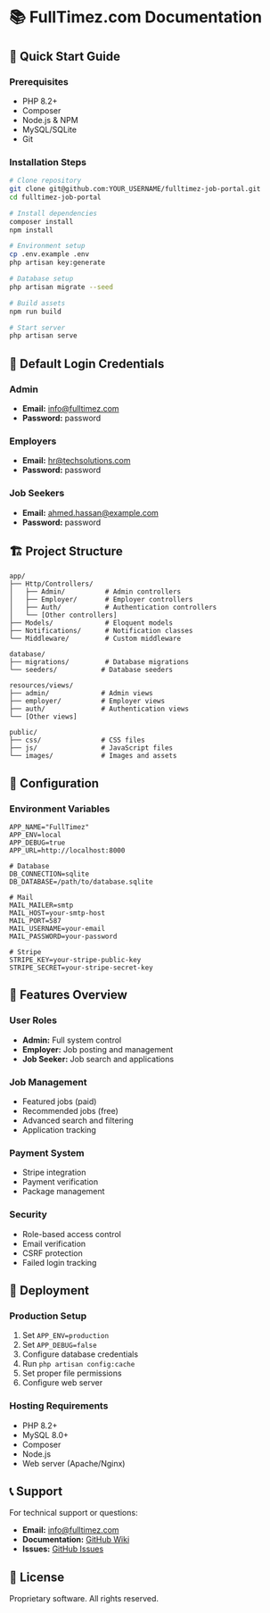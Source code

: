 # 📚 FullTimez.com Documentation

## 🚀 Quick Start Guide

### Prerequisites
- PHP 8.2+
- Composer
- Node.js & NPM
- MySQL/SQLite
- Git

### Installation Steps
```bash
# Clone repository
git clone git@github.com:YOUR_USERNAME/fulltimez-job-portal.git
cd fulltimez-job-portal

# Install dependencies
composer install
npm install

# Environment setup
cp .env.example .env
php artisan key:generate

# Database setup
php artisan migrate --seed

# Build assets
npm run build

# Start server
php artisan serve
```

## 🔐 Default Login Credentials

### Admin
- **Email:** info@fulltimez.com
- **Password:** password

### Employers
- **Email:** hr@techsolutions.com
- **Password:** password

### Job Seekers
- **Email:** ahmed.hassan@example.com
- **Password:** password

## 🏗️ Project Structure

```
app/
├── Http/Controllers/
│   ├── Admin/          # Admin controllers
│   ├── Employer/       # Employer controllers
│   ├── Auth/           # Authentication controllers
│   └── [Other controllers]
├── Models/             # Eloquent models
├── Notifications/      # Notification classes
└── Middleware/         # Custom middleware

database/
├── migrations/         # Database migrations
└── seeders/           # Database seeders

resources/views/
├── admin/             # Admin views
├── employer/          # Employer views
├── auth/              # Authentication views
└── [Other views]

public/
├── css/               # CSS files
├── js/                # JavaScript files
└── images/            # Images and assets
```

## 🔧 Configuration

### Environment Variables
```env
APP_NAME="FullTimez"
APP_ENV=local
APP_DEBUG=true
APP_URL=http://localhost:8000

# Database
DB_CONNECTION=sqlite
DB_DATABASE=/path/to/database.sqlite

# Mail
MAIL_MAILER=smtp
MAIL_HOST=your-smtp-host
MAIL_PORT=587
MAIL_USERNAME=your-email
MAIL_PASSWORD=your-password

# Stripe
STRIPE_KEY=your-stripe-public-key
STRIPE_SECRET=your-stripe-secret-key
```

## 🎯 Features Overview

### User Roles
- **Admin:** Full system control
- **Employer:** Job posting and management
- **Job Seeker:** Job search and applications

### Job Management
- Featured jobs (paid)
- Recommended jobs (free)
- Advanced search and filtering
- Application tracking

### Payment System
- Stripe integration
- Payment verification
- Package management

### Security
- Role-based access control
- Email verification
- CSRF protection
- Failed login tracking

## 🚀 Deployment

### Production Setup
1. Set `APP_ENV=production`
2. Set `APP_DEBUG=false`
3. Configure database credentials
4. Run `php artisan config:cache`
5. Set proper file permissions
6. Configure web server

### Hosting Requirements
- PHP 8.2+
- MySQL 8.0+
- Composer
- Node.js
- Web server (Apache/Nginx)

## 📞 Support

For technical support or questions:
- **Email:** info@fulltimez.com
- **Documentation:** [GitHub Wiki](wiki/)
- **Issues:** [GitHub Issues](issues/)

## 📄 License

Proprietary software. All rights reserved.

